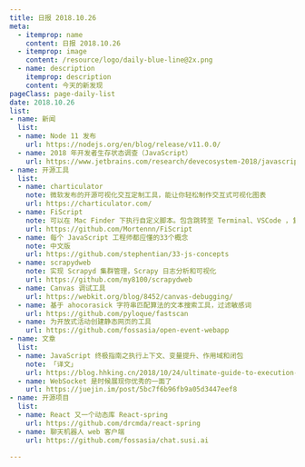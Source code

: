 ```yaml
---
title: 日报 2018.10.26
meta:
  - itemprop: name
    content: 日报 2018.10.26
  - itemprop: image
    content: /resource/logo/daily-blue-line@2x.png
  - name: description
    itemprop: description
    content: 今天的新发现
pageClass: page-daily-list
date: 2018.10.26
list:
- name: 新闻
  list:
  - name: Node 11 发布
    url: https://nodejs.org/en/blog/release/v11.0.0/
  - name: 2018 年开发者生存状态调查（JavaScript）
    url: https://www.jetbrains.com/research/devecosystem-2018/javascript/
- name: 开源工具
  list:
  - name: charticulator
    note: 微软发布的开源可视化交互定制工具，能让你轻松制作交互式可视化图表
    url: https://charticulator.com/
  - name: FiScript
    note: 可以在 Mac Finder 下执行自定义脚本。包含跳转至 Terminal、VSCode ，复制当前路径等功能
    url: https://github.com/Mortennn/FiScript
  - name: 每个 JavaScript 工程师都应懂的33个概念
    note: 中文版
    url: https://github.com/stephentian/33-js-concepts
  - name: scrapydweb
    note: 实现 Scrapyd 集群管理，Scrapy 日志分析和可视化
    url: https://github.com/my8100/scrapydweb
  - name: Canvas 调试工具
    url: https://webkit.org/blog/8452/canvas-debugging/
  - name: 基于 ahocorasick 字符串匹配算法的文本搜索工具，过滤敏感词
    url: https://github.com/pyloque/fastscan  
  - name: 为开放式活动创建静态网页的工具
    url: https://github.com/fossasia/open-event-webapp   
- name: 文章
  list:
  - name: JavaScript 终极指南之执行上下文、变量提升、作用域和闭包
    note: 「译文」
    url: https://blog.hhking.cn/2018/10/24/ultimate-guide-to-execution-contexts-hoisting-scopes-and-closures-in-javascript/
  - name: WebSocket 是时候展现你优秀的一面了
    url: https://juejin.im/post/5bc7f6b96fb9a05d3447eef8    
- name: 开源项目
  list:
  - name: React 又一个动态库 React-spring
    url: https://github.com/drcmda/react-spring
  - name: 聊天机器人 web 客户端
    url: https://github.com/fossasia/chat.susi.ai
  
---
```


<daily-list v-bind="$page.frontmatter"/>
